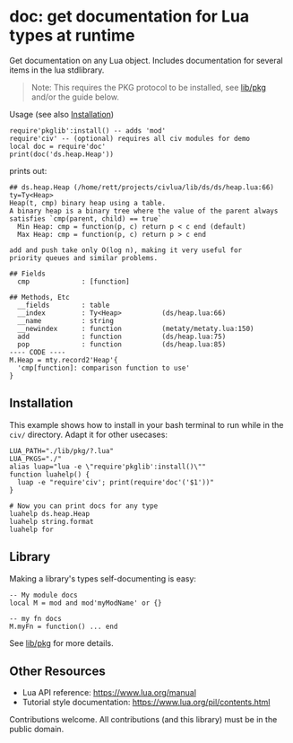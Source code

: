 # doc: get documentation for Lua types at runtime

Get documentation on any Lua object. Includes documentation for several items
in the lua stdlibrary.

> Note: This requires the PKG protocol to be installed, see
> [lib/pkg](../pkg/README.md) and/or the guide below.

Usage (see also [Installation](#Installation]))
```
require'pkglib':install() -- adds 'mod'
require'civ' -- (optional) requires all civ modules for demo
local doc = require'doc'
print(doc('ds.heap.Heap'))
```

prints out:
```
## ds.heap.Heap (/home/rett/projects/civlua/lib/ds/ds/heap.lua:66) ty=Ty<Heap>
Heap(t, cmp) binary heap using a table.
A binary heap is a binary tree where the value of the parent always
satisfies `cmp(parent, child) == true`
  Min Heap: cmp = function(p, c) return p < c end (default)
  Max Heap: cmp = function(p, c) return p > c end

add and push take only O(log n), making it very useful for
priority queues and similar problems.

## Fields
  cmp             : [function]        

## Methods, Etc
  __fields        : table             
  __index         : Ty<Heap>          (ds/heap.lua:66)
  __name          : string            
  __newindex      : function          (metaty/metaty.lua:150)
  add             : function          (ds/heap.lua:75)
  pop             : function          (ds/heap.lua:85)
---- CODE ----
M.Heap = mty.record2'Heap'{
  'cmp[function]: comparison function to use'
}
```

## Installation

This example shows how to install in your bash terminal to run
while in the `civ/` directory. Adapt it for other usecases:

```
LUA_PATH="./lib/pkg/?.lua"
LUA_PKGS="./"
alias luap="lua -e \"require'pkglib':install()\""
function luahelp() {
  luap -e "require'civ'; print(require'doc'('$1'))"
}

# Now you can print docs for any type
luahelp ds.heap.Heap
luahelp string.format
luahelp for
```

## Library
Making a library's types self-documenting is easy:

```
-- My module docs
local M = mod and mod'myModName' or {}

-- my fn docs
M.myFn = function() ... end
```

See [lib/pkg](../pkg/README.md) for more details.

## Other Resources

* Lua API reference: https://www.lua.org/manual
* Tutorial style documentation: https://www.lua.org/pil/contents.html

Contributions welcome. All contributions (and this library) must be in the
public domain.
